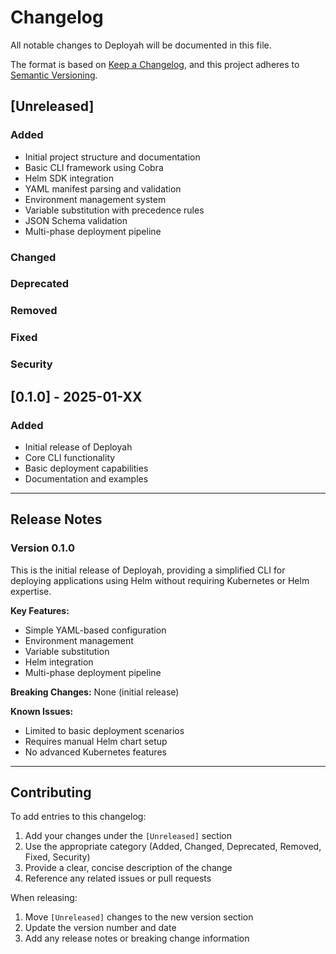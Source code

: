 # Changelog

All notable changes to Deployah will be documented in this file.

The format is based on [Keep a Changelog](https://keepachangelog.com/en/1.0.0/),
and this project adheres to [Semantic Versioning](https://semver.org/spec/v2.0.0.html).

## [Unreleased]

### Added
- Initial project structure and documentation
- Basic CLI framework using Cobra
- Helm SDK integration
- YAML manifest parsing and validation
- Environment management system
- Variable substitution with precedence rules
- JSON Schema validation
- Multi-phase deployment pipeline

### Changed

### Deprecated

### Removed

### Fixed

### Security

## [0.1.0] - 2025-01-XX

### Added
- Initial release of Deployah
- Core CLI functionality
- Basic deployment capabilities
- Documentation and examples

---

## Release Notes

### Version 0.1.0
This is the initial release of Deployah, providing a simplified CLI for deploying applications using Helm without requiring Kubernetes or Helm expertise.

**Key Features:**
- Simple YAML-based configuration
- Environment management
- Variable substitution
- Helm integration
- Multi-phase deployment pipeline

**Breaking Changes:**
None (initial release)

**Known Issues:**
- Limited to basic deployment scenarios
- Requires manual Helm chart setup
- No advanced Kubernetes features

---

## Contributing

To add entries to this changelog:

1. Add your changes under the `[Unreleased]` section
2. Use the appropriate category (Added, Changed, Deprecated, Removed, Fixed, Security)
3. Provide a clear, concise description of the change
4. Reference any related issues or pull requests

When releasing:
1. Move `[Unreleased]` changes to the new version section
2. Update the version number and date
3. Add any release notes or breaking change information